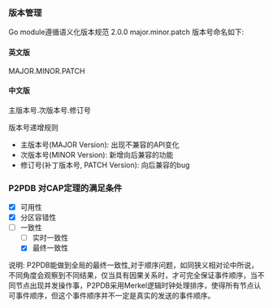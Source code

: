 

### 版本管理
Go module遵循语义化版本规范 2.0.0 major.minor.patch
版本号命名如下:
#### 英文版
MAJOR.MINOR.PATCH
#### 中文版
主版本号.次版本号.修订号

版本号递增规则
- 主版本号(MAJOR Version): 出现不兼容的API变化
- 次版本号(MINOR Version): 新增向后兼容的功能
- 修订号(补丁版本号, PATCH Version): 向后兼容的bug



### P2PDB 对CAP定理的满足条件

- [x] 可用性   
- [x] 分区容错性
- [ ] 一致性
    - [ ] 实时一致性
    - [x] 最终一致性

说明:
P2PDB能做到全局的最终一致性,对于顺序问题，如同狭义相对论中所说，不同角度会观察到不同结果，仅当具有因果关系时，才可完全保证事件顺序，当不同节点出现并发操作事，P2PDB采用Merkel逻辑时钟处理排序，使得所有节点认可事件顺序，但这个事件顺序并不一定是真实的发送的事件顺序。


